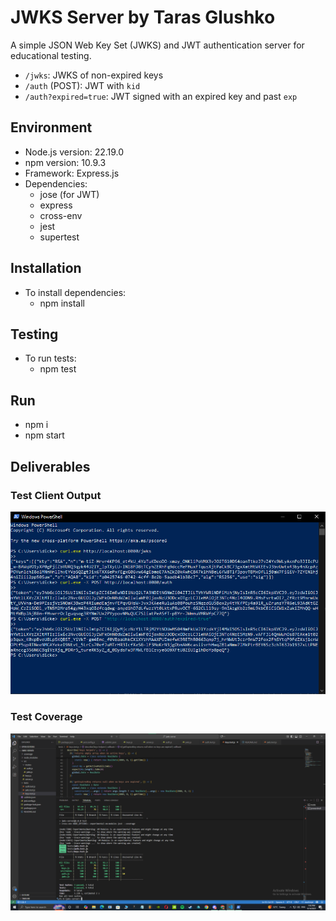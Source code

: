 # JWKS Server by Taras Glushko
A simple JSON Web Key Set (JWKS) and JWT authentication server for educational testing.


- `/jwks`: JWKS of non-expired keys
- `/auth` (POST): JWT with `kid`
- `/auth?expired=true`: JWT signed with an expired key and past `exp`

## Environment
- Node.js version: 22.19.0
- npm version: 10.9.3
- Framework: Express.js
- Dependencies:
  - jose (for JWT)
  - express
  - cross-env
  - jest
  - supertest
## Installation
- To install dependencies:
  - npm install
## Testing
- To run tests:
  - npm test

## Run
- npm i
- npm start

## Deliverables

### Test Client Output
![Test Client](screenshots/test-client.png)

### Test Coverage
![Coverage](screenshots/coverage.png)


